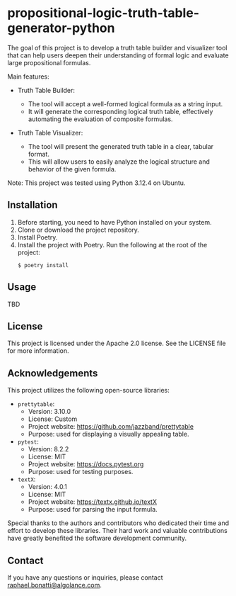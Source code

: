 # propositional-logic-truth-table-generator-python
The goal of this project is to develop a truth table builder and visualizer tool that can help users deepen their understanding of formal logic and evaluate large propositional formulas.

Main features:
- Truth Table Builder:
    - The tool will accept a well-formed logical formula as a string input.
    - It will generate the corresponding logical truth table, effectively automating the evaluation of composite formulas.

- Truth Table Visualizer:
    - The tool will present the generated truth table in a clear, tabular format.
    - This will allow users to easily analyze the logical structure and behavior of the given formula.

Note: This project was tested using Python 3.12.4 on Ubuntu.

## Installation
1. Before starting, you need to have Python installed on your system.
2. Clone or download the project repository.
3. Install Poetry.
4. Install the project with Poetry. Run the following at the root of the project:
    ```shell
    $ poetry install
    ```

## Usage

TBD

## License
This project is licensed under the Apache 2.0 license.
See the LICENSE file for more information.

## Acknowledgements
This project utilizes the following open-source libraries:
- `prettytable`:
  - Version: 3.10.0
  - License: Custom
  - Project website: https://github.com/jazzband/prettytable
  - Purpose: used for displaying a visually appealing table.
- `pytest`:
  - Version: 8.2.2
  - License: MIT
  - Project website: https://docs.pytest.org
  - Purpose: used for testing purposes.
- `textX`:
  - Version: 4.0.1
  - License: MIT
  - Project website: https://textx.github.io/textX
  - Purpose: used for parsing the input formula.

Special thanks to the authors and contributors who dedicated their time and effort to develop these libraries. Their hard work and valuable contributions have greatly benefited the software development community.

## Contact
If you have any questions or inquiries, please contact raphael.bonatti@algolance.com.
